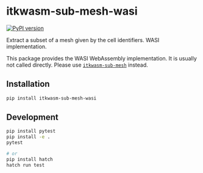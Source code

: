 # itkwasm-sub-mesh-wasi

[![PyPI version](https://badge.fury.io/py/itkwasm-sub-mesh-wasi.svg)](https://badge.fury.io/py/itkwasm-sub-mesh-wasi)

Extract a subset of a mesh given by the cell identifiers. WASI implementation.

This package provides the WASI WebAssembly implementation. It is usually not called directly. Please use [`itkwasm-sub-mesh`](https://pypi.org/project/itkwasm-sub-mesh/) instead.


## Installation

```sh
pip install itkwasm-sub-mesh-wasi
```

## Development

```sh
pip install pytest
pip install -e .
pytest

# or
pip install hatch
hatch run test
```
